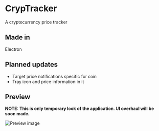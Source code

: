 # CrypTracker
A cryptocurrency price tracker

## Made in
Electron
## Planned updates
* Target price notifications specific for coin
* Tray icon and price information in it
## Preview
**NOTE: This is only temporary look of the application. UI overhaul will be soon made.**

![Preview image](https://i.imgur.com/hGa8thB.png)
